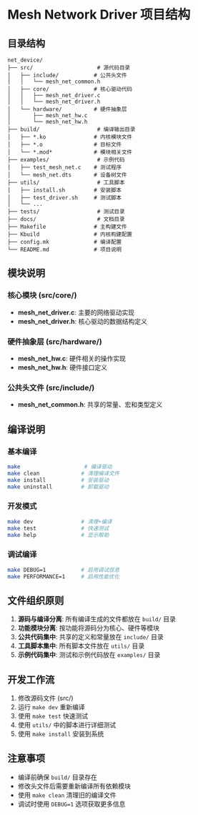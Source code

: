 # Mesh Network Driver 项目结构

## 目录结构

```
net_device/
├── src/                    # 源代码目录
│   ├── include/           # 公共头文件
│   │   └── mesh_net_common.h
│   ├── core/              # 核心驱动代码
│   │   ├── mesh_net_driver.c
│   │   └── mesh_net_driver.h
│   └── hardware/          # 硬件抽象层
│       ├── mesh_net_hw.c
│       └── mesh_net_hw.h
├── build/                  # 编译输出目录
│   ├── *.ko               # 内核模块文件
│   ├── *.o                # 目标文件
│   └── *.mod*             # 模块相关文件
├── examples/               # 示例代码
│   ├── test_mesh_net.c    # 测试程序
│   └── mesh_net.dts       # 设备树文件
├── utils/                  # 工具脚本
│   ├── install.sh         # 安装脚本
│   ├── test_driver.sh     # 测试脚本
│   └── ...
├── tests/                  # 测试目录
├── docs/                   # 文档目录
├── Makefile               # 主构建文件
├── Kbuild                 # 内核构建配置
├── config.mk              # 编译配置
└── README.md              # 项目说明
```

## 模块说明

### 核心模块 (src/core/)
- **mesh_net_driver.c**: 主要的网络驱动实现
- **mesh_net_driver.h**: 核心驱动的数据结构定义

### 硬件抽象层 (src/hardware/)
- **mesh_net_hw.c**: 硬件相关的操作实现
- **mesh_net_hw.h**: 硬件接口定义

### 公共头文件 (src/include/)
- **mesh_net_common.h**: 共享的常量、宏和类型定义

## 编译说明

### 基本编译
```bash
make                    # 编译驱动
make clean             # 清理编译文件
make install           # 安装驱动
make uninstall         # 卸载驱动
```

### 开发模式
```bash
make dev               # 清理+编译
make test              # 快速测试
make help              # 显示帮助
```

### 调试编译
```bash
make DEBUG=1           # 启用调试信息
make PERFORMANCE=1     # 启用性能优化
```

## 文件组织原则

1. **源码与编译分离**: 所有编译生成的文件都放在 `build/` 目录
2. **功能模块分离**: 按功能将源码分为核心、硬件等模块
3. **公共代码集中**: 共享的定义和常量放在 `include/` 目录
4. **工具脚本集中**: 所有脚本文件放在 `utils/` 目录
5. **示例代码集中**: 测试和示例代码放在 `examples/` 目录

## 开发工作流

1. 修改源码文件 (src/)
2. 运行 `make dev` 重新编译
3. 使用 `make test` 快速测试
4. 使用 `utils/` 中的脚本进行详细测试
5. 使用 `make install` 安装到系统

## 注意事项

- 编译前确保 `build/` 目录存在
- 修改头文件后需要重新编译所有依赖模块
- 使用 `make clean` 清理旧的编译文件
- 调试时使用 `DEBUG=1` 选项获取更多信息
